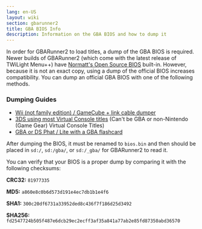 ```yaml
---
lang: en-US
layout: wiki
section: gbarunner2
title: GBA BIOS Info
description: Information on the GBA BIOS and how to dump it
---
```


In order for GBARunner2 to load titles, a dump of the GBA BIOS is required. Newer builds of GBARunner2 (which come with the latest release of TWiLight Menu++) have [Normatt's Open Source BIOS](https://github.com/Normmatt/gba_bios) built-in. However, because it is not an exact copy, using a dump of the official BIOS increases compatibility. You can dump an official GBA BIOS with one of the following methods.

### Dumping Guides

- [Wii (not family edition) / GameCube + link cable dumper](https://github.com/FIX94/gba-link-cable-dumper)
- [3DS using most Virtual Console titles](https://glazedbelmont.github.io/gbabiosdump/#virtual-console-title-from-a-3ds) (Can't be GBA or non-Nintendo (Game Gear) Virtual Console Titles)
- [GBA or DS Phat / Lite with a GBA flashcard](https://glazedbelmont.github.io/gbabiosdump/#gameboy-advance-sp-micro-ds-ds-lite)

After dumping the BIOS, it must be renamed to `bios.bin` and then should be placed in `sd:/`, `sd:/gba/`, or `sd:/_gba/` for GBARunner2 to read it.

You can verify that your BIOS is a proper dump by comparing it with the following checksums:

**CRC32:** `81977335`

**MD5:** `a860e8c0b6d573d191e4ec7db1b1e4f6`

**SHA1:** `300c20df6731a33952ded8c436f7f186d25d3492`

**SHA256:** `fd2547724b505f487e6dcb29ec2ecff3af35a841a77ab2e85fd87350abd36570`
